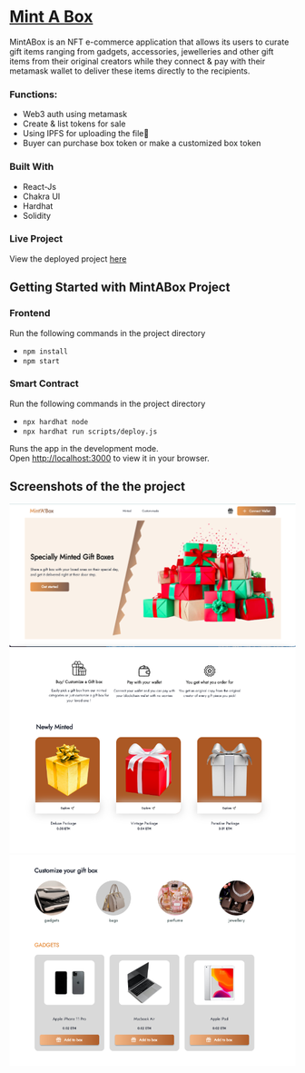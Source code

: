 # [Mint A Box]((https://mintabox.vercel.app/))
MintABox is an NFT e-commerce application that allows its users to curate gift items ranging from gadgets, accessories, jewelleries and other gift items from their original creators while they connect & pay with their metamask wallet to deliver these items directly to the recipients.

### Functions:

- Web3 auth using metamask
- Create & list tokens for sale
- Using IPFS for uploading the file📁
- Buyer can purchase box token or make a customized box token

### Built With

- React-Js
- Chakra UI
- Hardhat
- Solidity

### Live Project
View the deployed project [here](https://mintabox.vercel.app/)


## Getting Started with MintABox Project

### Frontend
Run the following commands in the project directory

- `npm install`
- `npm start`


### Smart Contract
Run the following commands in the project directory

- `npx hardhat node`
- `npx hardhat run scripts/deploy.js`


Runs the app in the development mode.\
Open [http://localhost:3000](http://localhost:3000) to view it in your browser.


## Screenshots of the the project
<img src="src/assets/screenshot1.png" alt="screenshot" title="screenshot">

<img src="src/assets/screenshot2.png" alt="screenshot" title="screenshot">

<img src="src/assets/screenshot3.png" alt="screenshot" title="screenshot">




